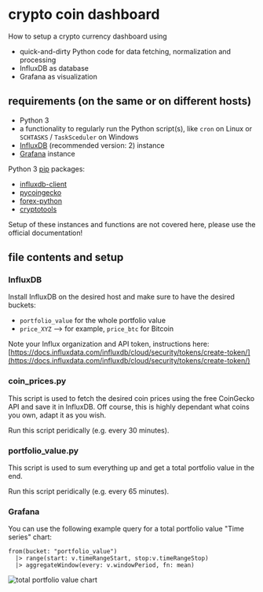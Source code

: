 # crypto coin dashboard

How to setup a crypto currency dashboard using 

* quick-and-dirty Python code for data fetching, normalization and processing
* InfluxDB as database
* Grafana as visualization

## requirements (on the same or on different hosts)

* Python 3
* a functionality to regularly run the Python script(s), like ```cron``` on Linux or ```SCHTASKS``` / ```TaskSceduler``` on Windows
* [InfluxDB](https://www.influxdata.com/products/influxdb-overview/) (recommended version: 2) instance
* [Grafana](https://grafana.com/) instance

Python 3 [pip](https://docs.python.org/3/installing/index.html) packages:

* [influxdb-client](https://pypi.org/project/influxdb-client/)
* [pycoingecko](https://pypi.org/project/pycoingecko/)
* [forex-python](https://pypi.org/project/forex-python/)
* [cryptotools](https://github.com/mcdallas/cryptotools)

Setup of these instances and functions are not covered here, please use the official documentation!

## file contents and setup

### InfluxDB

Install InfluxDB on the desired host and make sure to have the desired buckets:

* ```portfolio_value``` for the whole portfolio value
* ```price_XYZ``` --> for example, ```price_btc``` for Bitcoin

Note your Influx organization and API token, instructions here: [https://docs.influxdata.com/influxdb/cloud/security/tokens/create-token/](https://docs.influxdata.com/influxdb/cloud/security/tokens/create-token/)

### coin_prices.py

This script is used to fetch the desired coin prices using the free CoinGecko API and save it in InfluxDB. Off course, this is highly dependant what coins you own, adapt it as you wish. 

Run this script peridically (e.g. every 30 minutes). 

### portfolio_value.py

This script is used to sum everything up and get a total portfolio value in the end. 

Run this script peridically (e.g. every 65 minutes). 

### Grafana

You can use the following example query for a total portfolio value "Time series" chart:

```
from(bucket: "portfolio_value")
  |> range(start: v.timeRangeStart, stop:v.timeRangeStop)
  |> aggregateWindow(every: v.windowPeriod, fn: mean)
```

![total portfolio value chart](tpv.jpg)

